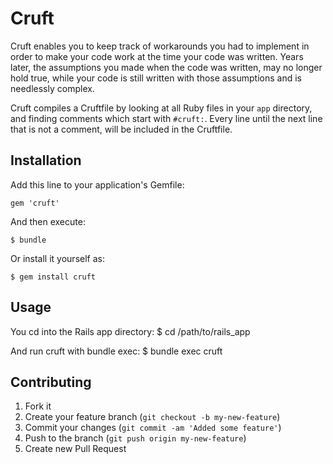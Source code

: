 # Cruft

Cruft enables you to keep track of workarounds you had to implement in order
to make your code work at the time your code was written. Years later,
the assumptions you made when the code was written, may no longer hold true, while
your code is still written with those assumptions and is needlessly complex.

Cruft compiles a Cruftfile by looking at all Ruby files in your `app` directory,
and finding comments which start with `#cruft:`. Every line until the next line that is not a comment,
will be included in the Cruftfile.  

## Installation

Add this line to your application's Gemfile:

    gem 'cruft'

And then execute:

    $ bundle

Or install it yourself as:

    $ gem install cruft

## Usage

You cd into the Rails app directory:
    $ cd /path/to/rails_app
   
And run cruft with bundle exec:
    $ bundle exec cruft

## Contributing

1. Fork it
2. Create your feature branch (`git checkout -b my-new-feature`)
3. Commit your changes (`git commit -am 'Added some feature'`)
4. Push to the branch (`git push origin my-new-feature`)
5. Create new Pull Request
